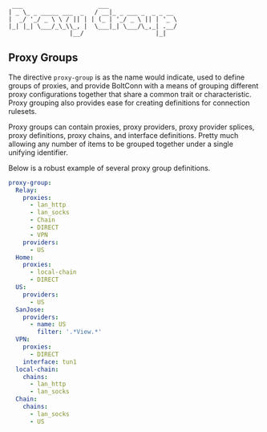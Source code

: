 ```text
 ___                     ___
| _ \_ _ _____ ___  _   / __|_ _ ___ _  _ _ __
|  _/ '_/ _ \ \ / || | | (_ | '_/ _ \ || | '_ \
|_| |_| \___/_\_\\_, |  \___|_| \___/\_,_| .__/
                 |__/                    |_|
```

## Proxy Groups

The directive `proxy-group` is as the name would indicate, used to define groups of proxies, and
provide BoltConn with a means of grouping different proxy configurations together that share a
common trait or characteristic. Proxy grouping also provides ease for creating definitions for
connection rulesets. 

Proxy groups can contain proxies, proxy providers, proxy provider splices, proxy definitions, proxy
chains, and interface definitions. Pretty much allowing any number of items to be grouped together
under a single unifying identifier. 

Below is a robust example of several proxy group definitions.

```yaml
proxy-group:
  Relay:
    proxies:
      - lan_http
      - lan_socks
      - Chain
      - DIRECT
      - VPN
    providers:
      - US
  Home:
    proxies:
      - local-chain
      - DIRECT
  US:
    providers:
      - US
  SanJose:
    providers:
      - name: US
        filter: '.*View.*'
  VPN:
    proxies:
      - DIRECT
    interface: tun1
  local-chain:
    chains:
      - lan_http
      - lan_socks
  Chain:
    chains:
      - lan_socks
      - US
```
